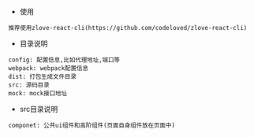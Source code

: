 * 使用
```
推荐使用zlove-react-cli(https://github.com/codeloved/zlove-react-cli)
```
* 目录说明
```
config: 配置信息,比如代理地址,端口等
webpack: webpack配置信息
dist: 打包生成文件目录
src: 源码目录
mock: mock接口地址
```
* src目录说明
```
componet: 公共ui组件和高阶组件(页面自身组件放在页面中)
```